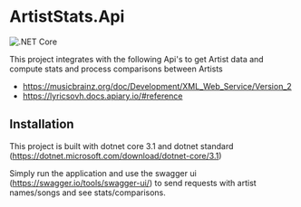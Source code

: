 # ArtistStats.Api

![.NET Core](https://github.com/climbingdotnet/ArtistStats.Api/workflows/.NET%20Core/badge.svg)

This project integrates with the following Api's to get Artist data and compute stats and process comparisons between Artists

- https://musicbrainz.org/doc/Development/XML_Web_Service/Version_2
- https://lyricsovh.docs.apiary.io/#reference

## Installation

This project is built with dotnet core 3.1 and dotnet standard (https://dotnet.microsoft.com/download/dotnet-core/3.1)

Simply run the application and use the swagger ui (https://swagger.io/tools/swagger-ui/) to send requests with artist names/songs and see stats/comparisons.